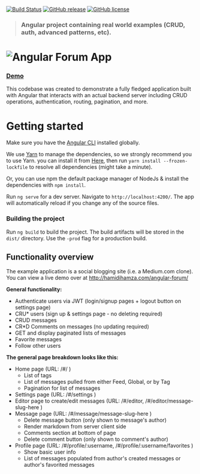 [![Build Status](https://travis-ci.com/hamzahamidi/angular-forum.svg?branch=master)](https://travis-ci.com/hamzahamidi/angular-forum)
[![GitHub release](https://img.shields.io/github/release/hamzahamidi/angular-forum.svg)](https://github.com/hamzahamidi/angular-forum/releases/latest)
[![GitHub license](https://img.shields.io/github/license/hamzahamidi/angular-forum.svg)](https://github.com/hamzahamidi/angular-forum)


> ### Angular project containing real world examples (CRUD, auth, advanced patterns, etc).

# ![Angular Forum App](logo.png)


### [Demo](http://hamidihamza.com/angular-forum)&nbsp;&nbsp;&nbsp;&nbsp;

This codebase was created to demonstrate a fully fledged application built with Angular that interacts with an actual backend server including CRUD operations, authentication, routing, pagination, and more.


# Getting started

Make sure you have the [Angular CLI](https://github.com/angular/angular-cli#installation) installed globally. 

We use [Yarn](https://yarnpkg.com) to manage the dependencies, so we strongly recommend you to use Yarn. you can install it from [Here](https://yarnpkg.com/en/docs/install), then run `yarn install --frozen-lockfile` to resolve all dependencies (might take a minute).

Or, you can use npm the default package manager of NodeJs & install the dependencies with `npm install`.

Run `ng serve` for a dev server. Navigate to `http://localhost:4200/`. The app will automatically reload if you change any of the source files.

### Building the project
Run `ng build` to build the project. The build artifacts will be stored in the `dist/` directory. Use the `-prod` flag for a production build.


## Functionality overview


The example application is a social blogging site (i.e. a Medium.com clone). You can view a live demo over at http://hamidihamza.com/angular-forum/

**General functionality:**

- Authenticate users via JWT (login/signup pages + logout button on settings page)
- CRU* users (sign up & settings page - no deleting required)
- CRUD messages
- CR*D Comments on messages (no updating required)
- GET and display paginated lists of messages
- Favorite messages
- Follow other users

**The general page breakdown looks like this:**

- Home page (URL: /#/ )
    - List of tags
    - List of messages pulled from either Feed, Global, or by Tag
    - Pagination for list of messages
- Settings page (URL: /#/settings )
- Editor page to create/edit messages (URL: /#/editor, /#/editor/message-slug-here )
- Message page (URL: /#/message/message-slug-here )
    - Delete message button (only shown to message's author)
    - Render markdown from server client side
    - Comments section at bottom of page
    - Delete comment button (only shown to comment's author)
- Profile page (URL: /#/profile/:username, /#/profile/:username/favorites )
    - Show basic user info
    - List of messages populated from author's created messages or author's favorited messages
